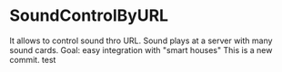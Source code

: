 # SoundControlByURL
It allows to control sound thro URL. Sound plays at a server with many sound cards. Goal: easy integration with "smart houses"
This is a new commit. test
